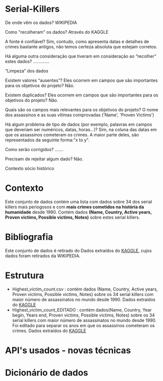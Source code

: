 # Serial-Killers

De onde vêm os dados? WIKIPEDIA

  Como "recolheram" os dados? Através do KAGGLE
  
  A fonte é confiável? Sim, contudo, como apresenta datas e detalhes de crimes bastante antigos, não temos certeza absoluta que estejam corretos. 
  
  Há alguma outra consideração que tiveram em consideração ao “recolher” estes dados? .............
  
  
“Limpeza” dos dados

  Existem valores “ausentes”? Eles ocorrem em campos que são importantes para os objetivos do projeto? Não.
  
  Existem duplicados? Eles ocorrem em campos que são importantes para os objetivos do projeto? Não.
  
  Quais são os campos mais relevantes para os objetivos do projeto? O nome dos assassinos e as suas vítimas comprovadas ('Name', 'Proven Victims')
  
  Há algum problema de tipo de dados (por exemplo, palavras em campos que deveriam ser numéricos, datas, horas…)? Sim, na coluna das datas em que os assassinos cometeram os crimes. A maior parte deles, são representados da seguinte forma:"x to y".
  
  Como serão corrigidos? .......
  
  Precisam de rejeitar algum dado? Não.
  
  
Contexto sócio histórico

# Contexto

Este conjunto de dados contém uma lista com dados sobre 34 dos serial killers mais periogosos e com **mais crimes cometidos na história da humanidade** desde 1990.
Contém dados **(Name, Country, Active years, Proven victims, Possible victims, Notes)** sobre estes serial killers.

# Bibliografia

Este conjunto de dados é retirado do Dados extraídos do [KAGGLE](https://www.kaggle.com/datasets/vesuvius13/serial-killers-dataset), cujos dados foram retirados da WIKIPEDIA.

# Estrutura

- Highest_victim_count.csv : contém dados (Name, Country, Active years, Proven victims, Possible victims, Notes) sobre os 34 serial killers com maior número de assassinatos no mundo desde 1990. Dados extraídos do [KAGGLE](https://www.kaggle.com/datasets/vesuvius13/serial-killers-dataset)
- Highest_victim_count_EDITADO : contém dados(Name, Country, Year begin, Years end, Proven victims, Possible victims, Notes) sobre os 34 serial killers com maior número de assassinatos no mundo desde 1990. Foi editado para separar os anos em que os assassinos cometeram os crimes. Dados extraídos do [KAGGLE](https://www.kaggle.com/datasets/vesuvius13/serial-killers-dataset)

# API's usados - novas técnicas

# Dicionário de dados

